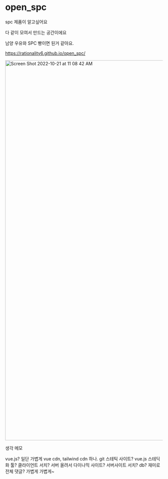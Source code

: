 # open_spc


spc 제품이 알고싶어요

다 같이 모여서 만드는 공간이에요

남양 우유와 SPC 빵이면 된거 같아요.


https://rationality6.github.io/open_spc/



<img width="1210" alt="Screen Shot 2022-10-21 at 11 08 42 AM" src="https://user-images.githubusercontent.com/3889468/197094875-376606eb-0197-4e7f-a2ae-8c1941ced1c9.png">


생각 메모

vue.js?
  일단 가볍게 vue cdn, tailwind cdn 하나.
git 스테틱 사이트?
  vue.js 스테딕화 툴? 클라이언트 서치?
서버 올려서 다이나믹 사이트?
  서버사이트 서치? db? 재미로 전체 댓글?
가볍게 가볍게~
